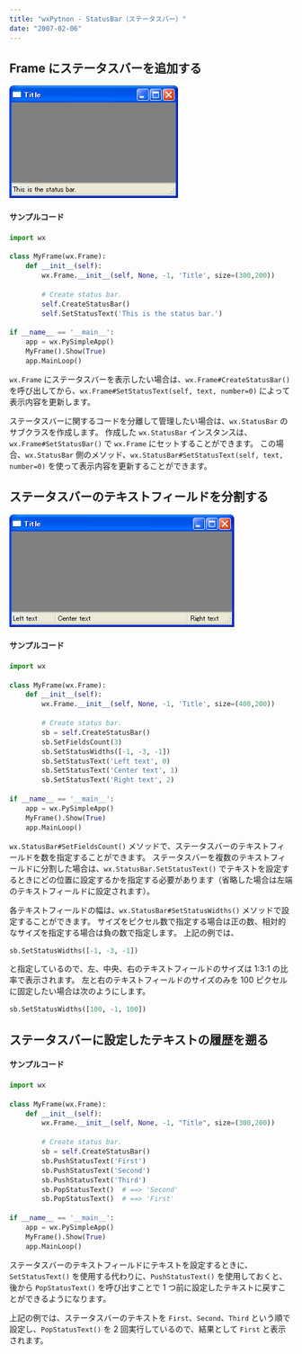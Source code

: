```yaml
---
title: "wxPytnon - StatusBar（ステータスバー）"
date: "2007-02-06"
---
```


Frame にステータスバーを追加する
----

![./image/20070405-statusbar.png](./image/20070405-statusbar.png)

#### サンプルコード

~~~ python
import wx

class MyFrame(wx.Frame):
    def __init__(self):
        wx.Frame.__init__(self, None, -1, 'Title', size=(300,200))

        # Create status bar.
        self.CreateStatusBar()
        self.SetStatusText('This is the status bar.')

if __name__ == '__main__':
    app = wx.PySimpleApp()
    MyFrame().Show(True)
    app.MainLoop()
~~~

`wx.Frame` にステータスバーを表示したい場合は、`wx.Frame#CreateStatusBar()` を呼び出してから、`wx.Frame#SetStatusText(self, text, number=0)` によって表示内容を更新します。

ステータスバーに関するコードを分離して管理したい場合は、`wx.StatusBar` のサブクラスを作成します。
作成した `wx.StatusBar` インスタンスは、`wx.Frame#SetStatusBar()` で `wx.Frame` にセットすることができます。
この場合、`wx.StatusBar` 側のメソッド、`wx.StatusBar#SetStatusText(self, text, number=0)` を使って表示内容を更新することができます。


ステータスバーのテキストフィールドを分割する
----

![./image/20070405-statusbar2.png](./image/20070405-statusbar2.png)

#### サンプルコード

~~~ python
import wx

class MyFrame(wx.Frame):
    def __init__(self):
        wx.Frame.__init__(self, None, -1, 'Title', size=(400,200))

        # Create status bar.
        sb = self.CreateStatusBar()
        sb.SetFieldsCount(3)
        sb.SetStatusWidths([-1, -3, -1])
        sb.SetStatusText('Left text', 0)
        sb.SetStatusText('Center text', 1)
        sb.SetStatusText('Right text', 2)

if __name__ == '__main__':
    app = wx.PySimpleApp()
    MyFrame().Show(True)
    app.MainLoop()
~~~

`wx.StatusBar#SetFieldsCount()` メソッドで、ステータスバーのテキストフィールドを数を指定することができます。
ステータスバーを複数のテキストフィールドに分割した場合は、`wx.StatusBar.SetStatusText()` でテキストを設定するときにどの位置に設定するかを指定する必要があります（省略した場合は左端のテキストフィールドに設定されます）。

各テキストフィールドの幅は、`wx.StatusBar#SetStatusWidths()` メソッドで設定することができます。
サイズをピクセル数で指定する場合は正の数、相対的なサイズを指定する場合は負の数で指定します。
上記の例では、

~~~ python
sb.SetStatusWidths([-1, -3, -1])
~~~

と指定しているので、左、中央、右のテキストフィールドのサイズは 1:3:1 の比率で表示されます。
左と右のテキストフィールドのサイズのみを 100 ピクセルに固定したい場合は次のようにします。

~~~ python
sb.SetStatusWidths([100, -1, 100])
~~~


ステータスバーに設定したテキストの履歴を遡る
----

#### サンプルコード

~~~ python
import wx

class MyFrame(wx.Frame):
    def __init__(self):
        wx.Frame.__init__(self, None, -1, "Title", size=(300,200))

        # Create status bar.
        sb = self.CreateStatusBar()
        sb.PushStatusText('First')
        sb.PushStatusText('Second')
        sb.PushStatusText('Third')
        sb.PopStatusText()  # ==> 'Second'
        sb.PopStatusText()  # ==> 'First'

if __name__ == '__main__':
    app = wx.PySimpleApp()
    MyFrame().Show(True)
    app.MainLoop()
~~~

ステータスバーのテキストフィールドにテキストを設定するときに、`SetStatusText()` を使用する代わりに、`PushStatusText()` を使用しておくと、後から `PopStatusText()` を呼び出すことで 1 つ前に設定したテキストに戻すことができるようになります。

上記の例では、ステータスバーのテキストを `First`、`Second`、`Third` という順で設定し、`PopStatusText()` を 2 回実行しているので、結果として `First` と表示されます。

